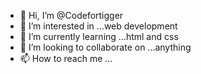 - 👋 Hi, I’m @Codefortigger
- 👀 I’m interested in ...web development 
- 🌱 I’m currently learning ...html and css
- 💞️ I’m looking to collaborate on ...anything 
- 📫 How to reach me ...

<!---
Codefortigger/Codefortigger is a ✨ special ✨ repository because its `README.md` (this file) appears on your GitHub profile.
You can click the Preview link to take a look at your changes.
--->
